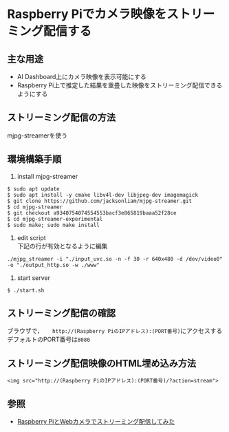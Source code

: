 # Raspberry Piでカメラ映像をストリーミング配信する

## 主な用途

* AI Dashboard上にカメラ映像を表示可能にする
* Raspberry Pi上で推定した結果を重畳した映像をストリーミング配信できるようにする

## ストリーミング配信の方法

mjpg-streamerを使う

## 環境構築手順

1. install mjpg-streamer  
  ```
  $ sudo apt update
  $ sudo apt install -y cmake libv4l-dev libjpeg-dev imagemagick
  $ git clone https://github.com/jacksonliam/mjpg-streamer.git
  $ cd mjpg-streamer
  $ git checkout a9340754074554553bacf3e865819baaa52f28ce
  $ cd mjpg-streamer-experimental
  $ sudo make; sudo make install
  ```
1. edit script  
  下記の行が有効となるように編集
  ```
  ./mjpg_streamer -i "./input_uvc.so -n -f 30 -r 640x480 -d /dev/video0"  -o "./output_http.so -w ./www"
  ```
1. start server  
  ```
  $ ./start.sh
  ```

## ストリーミング配信の確認

ブラウザで，```	http://(Raspberry PiのIPアドレス):(PORT番号)```にアクセスする  
デフォルトのPORT番号は```8080```

## ストリーミング配信映像のHTML埋め込み方法

```
<img src="http://(Raspberry PiのIPアドレス):(PORT番号)/?action=stream">
```

## 参照

* [Raspberry PiとWebカメラでストリーミング配信してみた](https://www.ecomottblog.com/?p=8791)
